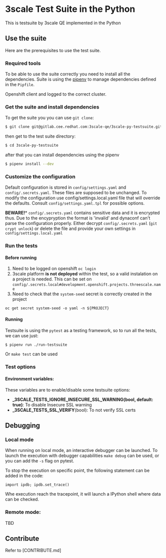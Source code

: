 # 3scale Test Suite in the Python

This is testsuite by 3scale QE implemented in the Python

## Use the suite
Here are the prerequisites to use the test suite.

### Required tools
To be able to use the suite correctly you need to install all the dependencies.
Suite is using the [pipenv](https://github.com/pypa/pipenv) to manage dependencies
defined in the `Pipfile`.

Openshift client and logged to the correct cluster.

### Get the suite and install dependencies

To get the suite you you can use `git clone`:
```bash
$ git clone git@gitlab.cee.redhat.com:3scale-qe/3scale-py-testsuite.git
```

then get to the test suite directory:
```bash
$ cd 3scale-py-testsuite
```

after that you can install dependencies using the pipenv
```bash
$ pipenv install --dev
```


### Customize the configuration

Default configuration is stored in ``config/settings.yaml`` and
``config/.secrets.yaml``. These files are supposed to be unchanged. To modify
the configuration use config/settings.local.yaml file that will override the
defaults. Consult ``config/settings.yaml.tpl`` for possible options.

**BEWARE!*** ``config/.secrets.yaml`` contains sensitive data and it is
encrypted thus. Due to the encypryption the format is 'invalid' and dynaconf
can't parse the configuration properly. Either decrypt ``config/.secrets.yaml``
(``git crypt unlock``) or delete the file and provide your own settings in
``config/settings.local.yaml``


### Run the tests

#### Before running

1) Need to be logged on openshift `oc login`
2) 3scale platform **is not deployed** within the test, so a valid instalation
on a project is needed. This can be set on
`config/.secrets.local#development.openshift.projects.threescale.name`
3) Need to check that the `system-seed` secret is correctly created in the
project
```
oc get secret system-seed -o yaml -n ${PROJECT}
```

#### Running
Testsuite is using the ``pytest`` as a testing framework, so to run all the tests,
we can use just:

```bash
$ pipenv run ./run-testsuite
```

Or `make test` can be used



### Test options

#### Environment variables:

These variables are to enable/disable some testsuite options:

- **_3SCALE_TESTS_IGNORE_INSECURE_SSL_WARNING(bool, default: true)**: To disable Insecure SSL warning
- **_3SCALE_TESTS_SSL_VERIFY**(bool): To not verify SSL certs


## Debugging

### Local mode

When running on local mode, an interactive debugger can be launched. To launch
the execution with debugger capabilities `make debug` can be used, or you can
add the `-s` flag on pytest.

To stop the execution on specific point, the following statement can be added in
the code:

```
import ipdb; ipdb.set_trace()
```

Whe execution reach the tracepoint, it will launch a IPython shell where data
can be checked.


### Remote mode:
TBD

## Contribute
Refer to [CONTRIBUTE.md]

